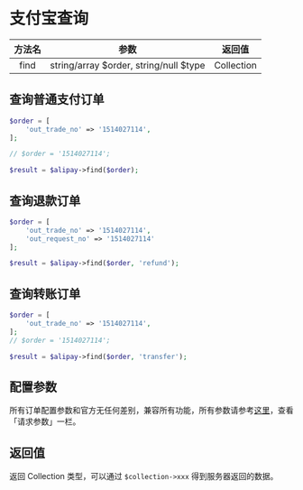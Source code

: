 # 支付宝查询

| 方法名  |                   参数                   |    返回值     |
|:----:|:--------------------------------------:|:----------:|
| find | string/array $order, string/null $type | Collection |

## 查询普通支付订单

```php
$order = [
    'out_trade_no' => '1514027114',
];

// $order = '1514027114';

$result = $alipay->find($order);
```

## 查询退款订单

```php
$order = [
    'out_trade_no' => '1514027114',
    'out_request_no' => '1514027114'
];

$result = $alipay->find($order, 'refund');
```


## 查询转账订单

```php
$order = [
    'out_trade_no' => '1514027114',
];
// $order = '1514027114';

$result = $alipay->find($order, 'transfer');
```

## 配置参数

所有订单配置参数和官方无任何差别，兼容所有功能，所有参数请参考[这里](https://docs.open.alipay.com/api_1/alipay.trade.query/)，查看「请求参数」一栏。

## 返回值

返回 Collection 类型，可以通过 `$collection->xxx` 得到服务器返回的数据。
